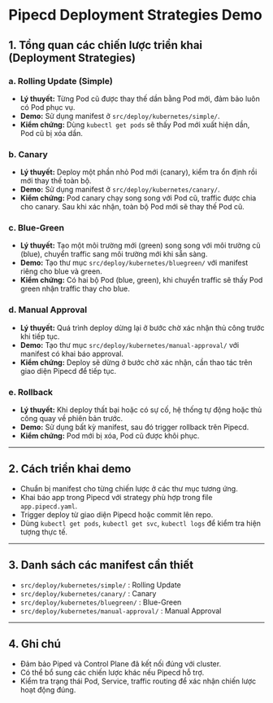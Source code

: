 # Pipecd Deployment Strategies Demo

## 1. Tổng quan các chiến lược triển khai (Deployment Strategies)

### a. Rolling Update (Simple)
- **Lý thuyết:** Từng Pod cũ được thay thế dần bằng Pod mới, đảm bảo luôn có Pod phục vụ.
- **Demo:** Sử dụng manifest ở `src/deploy/kubernetes/simple/`.
- **Kiểm chứng:** Dùng `kubectl get pods` sẽ thấy Pod mới xuất hiện dần, Pod cũ bị xóa dần.

### b. Canary
- **Lý thuyết:** Deploy một phần nhỏ Pod mới (canary), kiểm tra ổn định rồi mới thay thế toàn bộ.
- **Demo:** Sử dụng manifest ở `src/deploy/kubernetes/canary/`.
- **Kiểm chứng:** Pod canary chạy song song với Pod cũ, traffic được chia cho canary. Sau khi xác nhận, toàn bộ Pod mới sẽ thay thế Pod cũ.

### c. Blue-Green
- **Lý thuyết:** Tạo một môi trường mới (green) song song với môi trường cũ (blue), chuyển traffic sang môi trường mới khi sẵn sàng.
- **Demo:** Tạo thư mục `src/deploy/kubernetes/bluegreen/` với manifest riêng cho blue và green.
- **Kiểm chứng:** Có hai bộ Pod (blue, green), khi chuyển traffic sẽ thấy Pod green nhận traffic thay cho blue.

### d. Manual Approval
- **Lý thuyết:** Quá trình deploy dừng lại ở bước chờ xác nhận thủ công trước khi tiếp tục.
- **Demo:** Tạo thư mục `src/deploy/kubernetes/manual-approval/` với manifest có khai báo approval.
- **Kiểm chứng:** Deploy sẽ dừng ở bước chờ xác nhận, cần thao tác trên giao diện Pipecd để tiếp tục.

### e. Rollback
- **Lý thuyết:** Khi deploy thất bại hoặc có sự cố, hệ thống tự động hoặc thủ công quay về phiên bản trước.
- **Demo:** Sử dụng bất kỳ manifest, sau đó trigger rollback trên Pipecd.
- **Kiểm chứng:** Pod mới bị xóa, Pod cũ được khôi phục.

---

## 2. Cách triển khai demo
- Chuẩn bị manifest cho từng chiến lược ở các thư mục tương ứng.
- Khai báo app trong Pipecd với strategy phù hợp trong file `app.pipecd.yaml`.
- Trigger deploy từ giao diện Pipecd hoặc commit lên repo.
- Dùng `kubectl get pods`, `kubectl get svc`, `kubectl logs` để kiểm tra hiện tượng thực tế.

---

## 3. Danh sách các manifest cần thiết
- `src/deploy/kubernetes/simple/` : Rolling Update
- `src/deploy/kubernetes/canary/` : Canary
- `src/deploy/kubernetes/bluegreen/` : Blue-Green
- `src/deploy/kubernetes/manual-approval/` : Manual Approval

---

## 4. Ghi chú
- Đảm bảo Piped và Control Plane đã kết nối đúng với cluster.
- Có thể bổ sung các chiến lược khác nếu Pipecd hỗ trợ.
- Kiểm tra trạng thái Pod, Service, traffic routing để xác nhận chiến lược hoạt động đúng.
